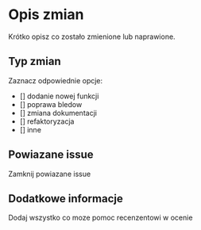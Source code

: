 # Opis zmian
Krótko opisz co zostało zmienione lub naprawione.

## Typ zmian
Zaznacz odpowiednie opcje:
- [] dodanie nowej funkcji
- [] poprawa bledow
- [] zmiana dokumentacji
- [] refaktoryzacja
- [] inne

## Powiazane issue
Zamknij powiazane issue

## Dodatkowe informacje
Dodaj wszystko co moze pomoc recenzentowi w ocenie
